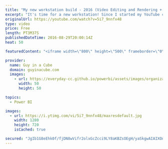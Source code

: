 ```yaml
---
title: "My new workstation build - 2016 (Video Editing and Rendering + Gaming)"
excerpt: "It's time for a new workstation! Since I started my YouTube channel, back in December of 2014, I've been using my work laptop for all of my editing and renderings. I got an upgraded laptop in September of 2015, which helped. However, rendering still takes a while, and editing was painful sometimes. When"
originalUrl: https://youtube.com/watch?v=5i7_9nnfx48
type: video
price: Free
length: PT3M37S
publishedDateTime: 2016-08-29T20:00:14Z
heat: 50

featuredContent: "<iframe width=\"800\" height=\"500\" frameborder=\"0\" src=\"https://www.youtube.com/embed/5i7_9nnfx48\" allow=\"accelerometer; autoplay; encrypted-media; gyroscope; picture-in-picture\" allowfullscreen></iframe>"

provider:
  name: Guy in a Cube
  domain: guyinacube.com
  images:
    - url: https://everyday-cc.github.io/powerbi/assets/images/organizations/guyinacube.com-50x50.jpg
      width: 50
      height: 50

topics:
  - Power BI

images:
  - url: https://i.ytimg.com/vi/5i7_9nnfx48/maxresdefault.jpg
    width: 1280
    height: 720
    isCached: true

secured: "JgIb1G8eEhk0f/fjDN8wVifr2olxGcZcci9LY8aKBZsOEgH/yaSkgwAIAIXOn5hhbvLB3hyRIAUTPaFywC1g/10i7I7f2vDctxpqUf01IggrZGeIgTpqzfZyAVov5SJodHnpHOA5SJcg0aQ8VJ/5a4+m1TvHkeayVp9A7VH1eaU4uwP1rvXA849Kv+2kUBuwcTy5gSLBeeEp6vslcQJPqGcAEFlTJd8J3l9LDTxnfdxKqpU3/koL+VRjDkjg6nmkpmdT9aPP2nOcUPGjsecIqfFV3V6tb3BrGsX2Ey+epe0+6wEU1o3UvD5kk4F20ZASXNZyGMCok/mHZK440lLIgxe1VjyMev1qWZO8jygQtnIkaE6Y/qI0yzUhlBVVdZulIwBQQiXAbmuv3modUleBdFJ++1Bmf5IxbFYsGqoA5q8=;/i3bQ48hhS2wZ1kxU2rTlA=="
---
```


